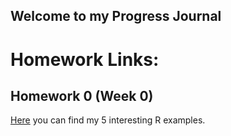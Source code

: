 ## Welcome to my Progress Journal

# Homework Links:

## Homework 0 (Week 0)

[Here](files/deneme.txt) you can find my 5 interesting R examples.



